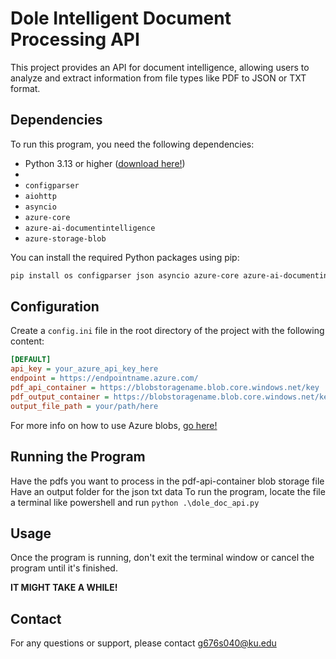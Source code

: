 # Dole Intelligent Document Processing API

This project provides an API for document intelligence, allowing users to analyze and extract information from file types like PDF to JSON or TXT format.

## Dependencies

To run this program, you need the following dependencies:

- Python 3.13 or higher ([download here!](https://www.python.org/downloads/))
- 
- `configparser`
- `aiohttp`
- `asyncio`
- `azure-core`
- `azure-ai-documentintelligence`
- `azure-storage-blob`

You can install the required Python packages using pip:
```sh
pip install os configparser json asyncio azure-core azure-ai-documentintelligence azure-storage-blob
```

## Configuration

Create a `config.ini` file in the root directory of the project with the following content:

```ini
[DEFAULT]
api_key = your_azure_api_key_here
endpoint = https://endpointname.azure.com/
pdf_api_container = https://blobstoragename.blob.core.windows.net/key
pdf_output_container = https://blobstoragename.blob.core.windows.net/key
output_file_path = your/path/here
```

For more info on how to use Azure blobs, [go here!](https://learn.microsoft.com/en-us/azure/ai-services/document-intelligence/prebuilt/batch-analysis?view=doc-intel-4.0.0/)

## Running the Program

Have the pdfs you want to process in the pdf-api-container blob storage file
Have an output folder for the json txt data
To run the program, locate the file a terminal like powershell and run
`python .\dole_doc_api.py`

## Usage

Once the program is running, don't exit the terminal window or cancel the program until it's finished.

**IT MIGHT TAKE A WHILE!**

## Contact

For any questions or support, please contact [g676s040@ku.edu](mailto:g676s040@ku.edu)
